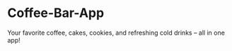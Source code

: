 # Coffee-Bar-App
Your favorite coffee, cakes, cookies, and refreshing cold drinks – all in one app!
